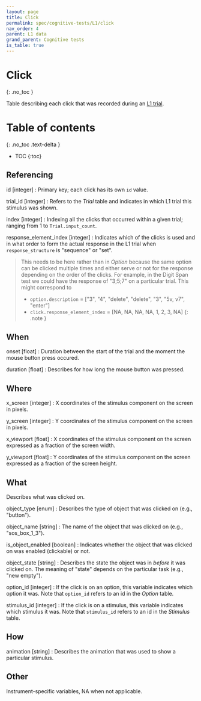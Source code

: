 ```yaml
---
layout: page
title: Click
permalink: spec/cognitive-tests/L1/click
nav_order: 4
parent: L1 data
grand_parent: Cognitive tests
is_table: true
---
```


# <i class="fa fa-table"></i> Click
{: .no_toc }

Table describing each click that was recorded during an [L1 trial](/trial).


# Table of contents
{: .no_toc .text-delta }
- TOC
{:toc}



## Referencing

id [integer]
: Primary key; each click has its own `id` value.


trial_id [integer]
: Refers to the *<i class="fa fa-table"></i> Trial* table and indicates in which L1 trial this stimulus was shown.


index [integer]
: Indexing all the clicks that occurred within a given trial; ranging from 1 to `Trial.input_count`.


response_element_index [integer]
: Indicates which of the clicks is used and in what order to form the actual response in the L1 trial when `response_structure` is "sequence" or "set".

> This needs to be here rather than in *<i class="fa fa-table"></i> Option* because the same option can be clicked multiple times and either serve or not for the response depending on the order of the clicks. For example, in the Digit Span test we could have the response of "3;5;7" on a particular trial. This might correspond to
>  - `option.description` = ["3", "4", "delete", "delete", "3", "5v, v7", "enter"]
>  - `click.response_element_index` = [NA, NA, NA, NA, 1, 2, 3,  NA]
{: .note }


## When

onset [float]
: Duration between the start of the trial and the moment the mouse button press occured.


duration [float]
: Describes for how long the mouse button was pressed.

## Where

x_screen [integer]
: X coordinates of the stimulus component on the screen in pixels. 


y_screen [integer]
: Y coordinates of the stimulus component on the screen in pixels. 


x_viewport [float]
: X coordinates of the stimulus component on the screen expressed as a fraction of the screen width. 


y_viewport [float]
: Y coordinates of the stimulus component on the screen expressed as a fraction of the screen height. 


## What
Describes what was clicked on.

object_type [enum]
: Describes the type of object that was clicked on (e.g., "button").


object_name [string]
: The name of the object that was clicked on (e.g., "sos_box_1_3").


is_object_enabled [boolean]
: Indicates whether the object that was clicked on was enabled (clickable) or not.


object_state [string]
: Describes the state the object was in *before* it was clicked on. The meaning of "state" depends on the particular task (e.g., "new empty").


option_id [integer]
: If the click is on an option, this variable indicates which option it was. Note that `option_id` refers to an id in the *<i class="fa fa-table"></i> Option* table.


stimulus_id [integer]
: If the click is on a stimulus, this variable indicates which stimulus it was. Note that `stimulus_id` refers to an id in the *<i class="fa fa-table"></i> Stimulus* table.


## How
animation [string]
: Describes the animation that was used to show a particular stimulus. 


## Other
Instrument-specific variables, NA when not applicable.
